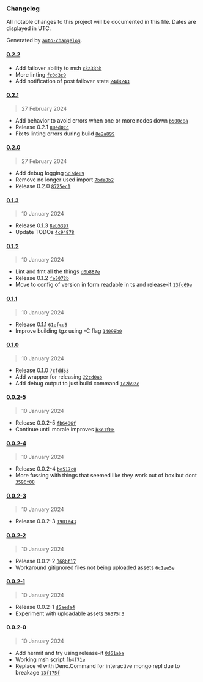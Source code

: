 ### Changelog

All notable changes to this project will be documented in this file. Dates are displayed in UTC.

Generated by [`auto-changelog`](https://github.com/CookPete/auto-changelog).

#### [0.2.2](https://github.com/zph/msh/compare/0.2.1...0.2.2)

- Add failover ability to msh [`c3a33bb`](https://github.com/zph/msh/commit/c3a33bb35a1e0360528690f1b465ec840347c608)
- More linting [`fc0d3c9`](https://github.com/zph/msh/commit/fc0d3c9f37825c4be8123a6bd55a42807d2f7743)
- Add notification of post failover state [`24d8243`](https://github.com/zph/msh/commit/24d8243cf86a7a5962afdc4a9066ea018c9a15ed)

#### [0.2.1](https://github.com/zph/msh/compare/0.2.0...0.2.1)

> 27 February 2024

- Add behavior to avoid errors when one or more nodes down [`b500c8a`](https://github.com/zph/msh/commit/b500c8a61996f1e084d786c73b911d25d6d62806)
- Release 0.2.1 [`80ed0cc`](https://github.com/zph/msh/commit/80ed0cc7c866ed697df536f100b190aefd1c54ec)
- Fix ts linting errors during build [`8e2a899`](https://github.com/zph/msh/commit/8e2a8999fe2f37afa952c0be21ccc3eb4d6e9b21)

#### [0.2.0](https://github.com/zph/msh/compare/0.1.3...0.2.0)

> 27 February 2024

- Add debug logging [`5d7de09`](https://github.com/zph/msh/commit/5d7de097c973714186fd2be0e82ea9231c430d31)
- Remove no longer used import [`7bda8b2`](https://github.com/zph/msh/commit/7bda8b2bcaf268cfcf2e24798925f3c159e035f7)
- Release 0.2.0 [`8725ec1`](https://github.com/zph/msh/commit/8725ec1ba1ec71b2c8af8cf1cd42588a3f3696d8)

#### [0.1.3](https://github.com/zph/msh/compare/0.1.2...0.1.3)

> 10 January 2024

- Release 0.1.3 [`8eb5397`](https://github.com/zph/msh/commit/8eb539712e059e0af2ad9e6963c4aa60694c17bc)
- Update TODOs [`4c94878`](https://github.com/zph/msh/commit/4c94878c6a81ea11f63187889146da4b2b65fc3e)

#### [0.1.2](https://github.com/zph/msh/compare/0.1.1...0.1.2)

> 10 January 2024

- Lint and fmt all the things [`d0b887e`](https://github.com/zph/msh/commit/d0b887e49630919b259d779ef69c42c6f9b08fbc)
- Release 0.1.2 [`fe5072b`](https://github.com/zph/msh/commit/fe5072bfbfe9657083bb30f3618424190f6afa6a)
- Move to config of version in form readable in ts and release-it [`13fd69e`](https://github.com/zph/msh/commit/13fd69e38e56744332a8e9385b9fb87f0a47d909)

#### [0.1.1](https://github.com/zph/msh/compare/0.1.0...0.1.1)

> 10 January 2024

- Release 0.1.1 [`61efcd5`](https://github.com/zph/msh/commit/61efcd57614a712da6334f7ee754ebc523bd21ca)
- Improve building tgz using -C flag [`14098b0`](https://github.com/zph/msh/commit/14098b06ad1cefc8c318d4e28d9db5e1789a9ac9)

#### [0.1.0](https://github.com/zph/msh/compare/0.0.2-5...0.1.0)

> 10 January 2024

- Release 0.1.0 [`7cfdd53`](https://github.com/zph/msh/commit/7cfdd53d4daab7c815f9c4af6f8d35a9a8ce35ce)
- Add wrapper for releasing [`22cd0ab`](https://github.com/zph/msh/commit/22cd0ab815e1e9b243534a74ea66a0d3c7d955f6)
- Add debug output to just build command [`1e2b92c`](https://github.com/zph/msh/commit/1e2b92c0d922d0d39c722259d9f0da4edb457210)

#### [0.0.2-5](https://github.com/zph/msh/compare/0.0.2-4...0.0.2-5)

> 10 January 2024

- Release 0.0.2-5 [`fb6406f`](https://github.com/zph/msh/commit/fb6406fcf441a596096139961652560f9b0e68bd)
- Continue until morale improves [`b3c1f06`](https://github.com/zph/msh/commit/b3c1f06e31a28904ddcee0e8abe518a6908c86a0)

#### [0.0.2-4](https://github.com/zph/msh/compare/0.0.2-3...0.0.2-4)

> 10 January 2024

- Release 0.0.2-4 [`be517c0`](https://github.com/zph/msh/commit/be517c03381a5d7f427ddcae1deb5c8734565803)
- More fussing with things that seemed like they work out of box but dont [`3596f08`](https://github.com/zph/msh/commit/3596f08521fa1e90e79c298be7f27267cb8bc36b)

#### [0.0.2-3](https://github.com/zph/msh/compare/0.0.2-2...0.0.2-3)

> 10 January 2024

- Release 0.0.2-3 [`1901e43`](https://github.com/zph/msh/commit/1901e437c2a21e273b93dd4c30b8137c97f7e86a)

#### [0.0.2-2](https://github.com/zph/msh/compare/0.0.2-1...0.0.2-2)

> 10 January 2024

- Release 0.0.2-2 [`368bf17`](https://github.com/zph/msh/commit/368bf17d925419608c006a0fc87aa4d69baafefe)
- Workaround gitignored files not being uploaded assets [`6c1ee5e`](https://github.com/zph/msh/commit/6c1ee5eec5cf17050e0a9a516bb0ff8ac571b6ae)

#### [0.0.2-1](https://github.com/zph/msh/compare/0.0.2-0...0.0.2-1)

> 10 January 2024

- Release 0.0.2-1 [`d5aeda4`](https://github.com/zph/msh/commit/d5aeda49e9951cc29a70b55773f42b2a59192afc)
- Experiment with uploadable assets [`56375f3`](https://github.com/zph/msh/commit/56375f37759c6ef32d9267da1928a3f4ec566c7c)

#### 0.0.2-0

> 10 January 2024

- Add hermit and try using release-it [`0d61aba`](https://github.com/zph/msh/commit/0d61aba84ce461d8f593857b2d115f1d8e603767)
- Working msh script [`fb4f71e`](https://github.com/zph/msh/commit/fb4f71ea5067ec6bc4d51d71b4dfeaa6fbb48c62)
- Replace vl with Deno.Command for interactive mongo repl due to breakage [`13f175f`](https://github.com/zph/msh/commit/13f175ffda41bc3bc960fa8e4ebe5d77fe1064e6)
